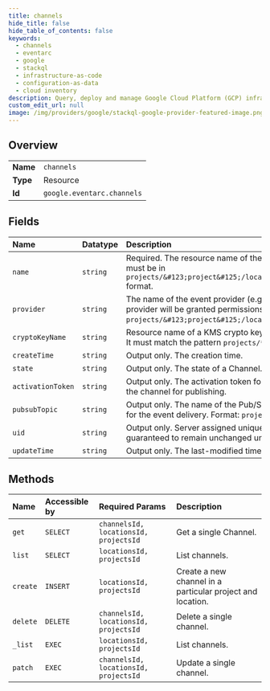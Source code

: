 ```yaml
---
title: channels
hide_title: false
hide_table_of_contents: false
keywords:
  - channels
  - eventarc
  - google    
  - stackql
  - infrastructure-as-code
  - configuration-as-data
  - cloud inventory
description: Query, deploy and manage Google Cloud Platform (GCP) infrastructure and resources using SQL
custom_edit_url: null
image: /img/providers/google/stackql-google-provider-featured-image.png
---
```

  
    

## Overview
<table><tbody>
<tr><td><b>Name</b></td><td><code>channels</code></td></tr>
<tr><td><b>Type</b></td><td>Resource</td></tr>
<tr><td><b>Id</b></td><td><code>google.eventarc.channels</code></td></tr>
</tbody></table>

## Fields
| Name | Datatype | Description |
|:-----|:---------|:------------|
| `name` | `string` | Required. The resource name of the channel. Must be unique within the location on the project and must be in `projects/&#123;project&#125;/locations/&#123;location&#125;/channels/&#123;channel_id&#125;` format. |
| `provider` | `string` | The name of the event provider (e.g. Eventarc SaaS partner) associated with the channel. This provider will be granted permissions to publish events to the channel. Format: `projects/&#123;project&#125;/locations/&#123;location&#125;/providers/&#123;provider_id&#125;`. |
| `cryptoKeyName` | `string` | Resource name of a KMS crypto key (managed by the user) used to encrypt/decrypt their event data. It must match the pattern `projects/*/locations/*/keyRings/*/cryptoKeys/*`. |
| `createTime` | `string` | Output only. The creation time. |
| `state` | `string` | Output only. The state of a Channel. |
| `activationToken` | `string` | Output only. The activation token for the channel. The token must be used by the provider to register the channel for publishing. |
| `pubsubTopic` | `string` | Output only. The name of the Pub/Sub topic created and managed by Eventarc system as a transport for the event delivery. Format: `projects/&#123;project&#125;/topics/&#123;topic_id&#125;`. |
| `uid` | `string` | Output only. Server assigned unique identifier for the channel. The value is a UUID4 string and guaranteed to remain unchanged until the resource is deleted. |
| `updateTime` | `string` | Output only. The last-modified time. |
## Methods
| Name | Accessible by | Required Params | Description |
|:-----|:--------------|:----------------|:------------|
| `get` | `SELECT` | `channelsId, locationsId, projectsId` | Get a single Channel. |
| `list` | `SELECT` | `locationsId, projectsId` | List channels. |
| `create` | `INSERT` | `locationsId, projectsId` | Create a new channel in a particular project and location. |
| `delete` | `DELETE` | `channelsId, locationsId, projectsId` | Delete a single channel. |
| `_list` | `EXEC` | `locationsId, projectsId` | List channels. |
| `patch` | `EXEC` | `channelsId, locationsId, projectsId` | Update a single channel. |

